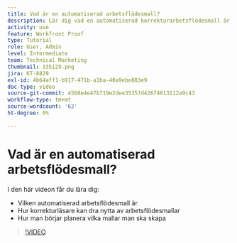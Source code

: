 ```yaml
---
title: Vad är en automatiserad arbetsflödesmall?
description: Lär dig vad en automatiserad korrekturarbetsflödesmall är och hur korrekturanvändare kan dra nytta av mallar. Börja planera vilka mallar som ska skapas.
activity: use
feature: Workfront Proof
type: Tutorial
role: User, Admin
level: Intermediate
team: Technical Marketing
thumbnail: 335129.png
jira: KT-8829
exl-id: 4b64aff1-b917-471b-a1ba-40a9ebe883e9
doc-type: video
source-git-commit: 4568e4e47b719e2dee35357d42674613112a9c43
workflow-type: tm+mt
source-wordcount: '62'
ht-degree: 0%

---
```


# Vad är en automatiserad arbetsflödesmall?

I den här videon får du lära dig:

* Vilken automatiserad arbetsflödesmall är
* Hur korrekturläsare kan dra nytta av arbetsflödesmallar
* Hur man börjar planera vilka mallar man ska skapa

>[!VIDEO](https://video.tv.adobe.com/v/3441301/?quality=12&learn=on&enablevpops&captions=swe)

<!--
Learn More Icon
Automated workflow overview
Create and manage Automated Workflow templates
Configure a proof
-->
